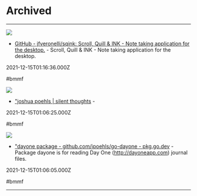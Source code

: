 # Archived

---

![](https://opengraph.githubassets.com/01daaef07a529dc3e24249bdb21c448cd341c1791b55f43a4c6f301eeb1fdfe3/jfveronelli/sqink)

- [GitHub - jfveronelli/sqink: Scroll, Quill & INK - Note taking application for the desktop.](https://github.com/jfveronelli/sqink) - Scroll, Quill & INK - Note taking application for the desktop.

2021-12-15T01:16:36.000Z

#bmmf

![](https://rdl.ink/render/https%3A%2F%2Fjoshua.poehls.me%2F2015%2F03%2Fdayone-golang-package)

- ["joshua poehls | silent thoughts](https://joshua.poehls.me/2015/03/dayone-golang-package) - 

2021-12-15T01:06:25.000Z

#bmmf

![](https://rdl.ink/render/https%3A%2F%2Fpkg.go.dev%2Fgithub.com%2Fjpoehls%2Fgo-dayone)

- ["dayone package - github.com/jpoehls/go-dayone - pkg.go.dev](https://pkg.go.dev/github.com/jpoehls/go-dayone) - Package dayone is for reading Day One (http://dayoneapp.com) journal files.

2021-12-15T01:06:05.000Z

#bmmf

---

